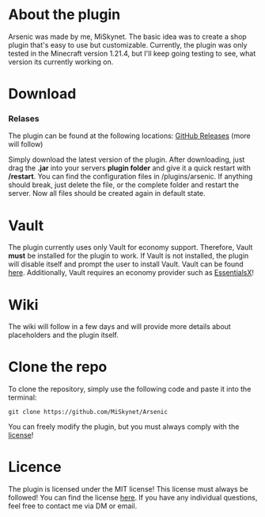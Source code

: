# About the plugin

Arsenic was made by me, MiSkynet. The basic idea was to create a
shop plugin that's easy to use but customizable. Currently,
the plugin was only tested in the Minecraft version 1.21.4, but
I'll keep going testing to see, what version its currently working on.


# Download

### Relases

The plugin can be found at the following locations: [GitHub Releases](https://github.com/MiSkynet/Arsenic/releases/) (more will follow)

Simply download the latest version of the plugin. After downloading, just drag the **.jar** into your servers **plugin folder** and give it a quick restart with **/restart**.
You can find the configuration files in /plugins/arsenic. If anything should break, just delete the file, or the complete folder and restart the server. Now all files should be created again in default state.


# Vault

The plugin currently uses only Vault for economy support. Therefore, Vault **must** be installed for the plugin to work. If Vault is not installed, the plugin will disable itself and prompt the user to install Vault.
Vault can be found [here](https://www.spigotmc.org/resources/vault.34315/). Additionally, Vault requires an economy provider such as [EssentialsX](https://essentialsx.net/)!


# Wiki

The wiki will follow in a few days and will provide more details about placeholders and the plugin itself.


# Clone the repo

To clone the repository, simply use the following code and paste it into the terminal:

```
git clone https://github.com/MiSkynet/Arsenic
```

You can freely modify the plugin, but you must always comply with the [license](LICENSE)!


# Licence

The plugin is licensed under the MIT license! This license must always be followed! You can find the license [here](LICENSE). If you have any individual questions, feel free to contact me via DM or email.
